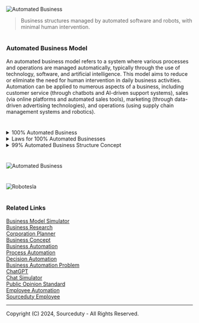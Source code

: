 ![Automated Business](https://github.com/user-attachments/assets/55295726-08c1-445a-81e4-ccbeaa3d6f52)

> Business structures managed by automated software and robots, with minimal human intervention.

#
### Automated Business Model

An automated business model refers to a system where various processes and operations are managed automatically, typically through the use of technology, software, and artificial intelligence. This model aims to reduce or eliminate the need for human intervention in daily business activities. Automation can be applied to numerous aspects of a business, including customer service (through chatbots and AI-driven support systems), sales (via online platforms and automated sales tools), marketing (through data-driven advertising technologies), and operations (using supply chain management systems and robotics).

#

<details><summary>100% Automated Business</summary>
<br>

### 100% Automated Business

While many aspects of a business can be automated, achieving a 100% automated business is challenging and depends heavily on the nature of the industry. Some sectors, like manufacturing and digital services, can approach near-complete automation with current technologies. For instance, a fully automated manufacturing line might operate with robotic assembly systems, and an online business might run with software handling everything from sales to customer interactions. However, strategic decision-making, creative processes, and areas requiring nuanced human judgment still largely depend on human input. As technology advances, the scope of automation will increase, but a completely automated business in all aspects remains a hypothetical scenario for most industries.

<br>
</details>

<details><summary>Laws for 100% Automated Businesses</summary>
<br>

#
### Laws for 100% Automated Businesses

Navigating the legal landscape for a fully automated business presents unique challenges. Regulatory frameworks often lag behind technological advancements, creating gray areas in compliance. Key legal considerations include liability issues, where determining responsibility for mistakes made by autonomous systems can be complex. For instance, if an automated system causes financial loss to a customer or breaches data privacy laws, pinpointing accountability is not straightforward. Additionally, employment laws must be addressed, particularly in regions where automation might lead to significant job displacement. Intellectual property rights, especially those concerning AI-generated content and inventions, also require clear guidelines. As such, businesses aiming for full automation must carefully consider existing laws and stay prepared for emerging legislation tailored to advanced technologies.

<br>
</details>

<details><summary>99% Automated Business Structure Concept</summary>
<br>

#
### 99% Automated Business Structure Concept

In a "99% Automated Business Model," almost the entire operation is managed by sophisticated software and robots, except for minimal human intervention that remains crucial for oversight and ethical considerations. While businesses like "Smart Manufacture," "Digital Retailer," "Automated Logistics," and "AI Content Studio" handle the bulk of operational tasks autonomously, the final decision-making, strategic planning, and critical problem-solving are overseen by a person through the Automated Business Manager 1 (ABM1). This ensures that while efficiency and consistency are maximized through automation, human insight and judgment are still integral, particularly for handling unexpected situations, ethical dilemmas, and complex decision-making that AI may not fully comprehend. This blend allows the business to leverage the benefits of automation while safeguarding against the limitations of current AI technologies, maintaining a balance that is crucial for long-term sustainability and adaptability.

```
          +-------------------------------------------------+
          |                      Person                      |
          +-------------------------------------------------+
                                  |
                                  |
              +-----------------------------------+
              |   Automated Business Manager 1   |
              +-----------------------------------+
                         |                   |
                         |                   |
            +---------------------+   +---------------------+
            |   Smart Manufacture |   |   Digital Retailer  |
            +---------------------+   +---------------------+
                   |                           |
                   |                           |
      +---------------------+       +---------------------+
      | Automated Logistics |       |   AI Content Studio |
      +---------------------+       +---------------------+
```

In the diagram above, specific types of automated businesses are identified, each representing a sector where automation is prevalent. "Smart Manufacture" utilizes advanced robotics and AI for product assembly and quality control. "Digital Retailer" leverages AI algorithms for inventory management, customer service via chatbots, and personalized marketing. Below them, "Automated Logistics" handles distribution and supply chain operations using drones and automated warehousing systems. "AI Content Studio" produces digital content, such as marketing materials and creative writing, using artificial intelligence. This structure highlights the diverse applications of automation across different sectors, all coordinated under the Automated Business Manager 1 (ABM1), ensuring that strategic and operational decisions align with overarching business goals, managed by one overseeing individual. This setup not only maximizes efficiency but also adapts dynamically to changes in demand and technology, offering a scalable model for expansive business ecosystems.

<br>
</details>

#

![Automated Business](https://github.com/sourceduty/Automated_Business/assets/123030236/abbf620a-21f8-49a0-a2b7-9a0cca3cc26f)

#

![Robotesla](https://github.com/user-attachments/assets/5a7bb2b9-0f93-435c-b10f-c45c70a04bb3)

#
### Related Links

[Business Model Simulator](https://chat.openai.com/g/g-C8QfN0boj-business-model-simulator)
<br>
[Business Research](https://github.com/sourceduty/Business_Research)
<br>
[Corporation Planner](https://chat.openai.com/g/g-i960d9ZnH-corporation-planner)
<br>
[Business Concept](https://chat.openai.com/g/g-Xm4w9hlF5-business-concept)
<br>
[Business Automation](https://chat.openai.com/g/g-Y2GamnRIL-business-automation)
<br>
[Process Automation](https://github.com/sourceduty/Process_Automation)
<br>
[Decision Automation](https://chat.openai.com/g/g-yu3DyIRMI-decision-automation)
<br>
[Business Automation Problem](https://github.com/sourceduty/Business_Automation_Problem)
<br>
[ChatGPT](https://github.com/sourceduty/ChatGPT)
<br>
[Chat Simulator](https://github.com/sourceduty/Chat_Simulator)
<br>
[Public Opinion Standard](https://github.com/sourceduty/Public_Opinion_Standard)
<br>
[Employee Automation](https://github.com/sourceduty/Employee_Automation)
<br>
[Sourceduty Employee](https://github.com/sourceduty/Sourceduty_Employee)

***
Copyright (C) 2024, Sourceduty - All Rights Reserved.
